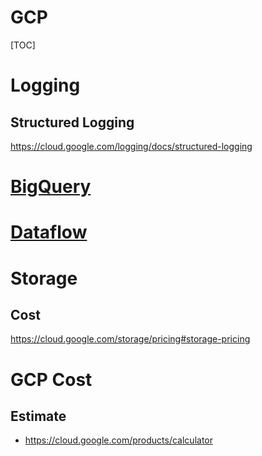 # GCP

[TOC]

# Logging

## Structured Logging
https://cloud.google.com/logging/docs/structured-logging

# [BigQuery](../../Data-Engineering/gcp_bigquery.md)

# [Dataflow](../../Data-Engineering/gcp_dataflow.md)

# Storage

## Cost

https://cloud.google.com/storage/pricing#storage-pricing

# GCP Cost

## Estimate
- https://cloud.google.com/products/calculator
